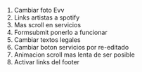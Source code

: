 1. Cambiar foto Evv
2. Links artistas a spotify
3. Mas scroll en servicios
4. Formsubmit ponerlo a funcionar
5. Cambiar textos legales
6. Cambiar boton servicios por re-editado
7. Animacion scroll mas lenta de ser posible
8. Activar links del footer
